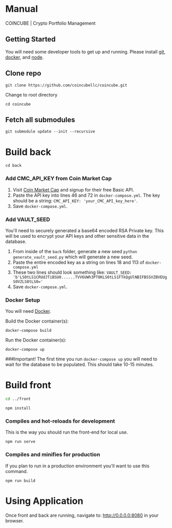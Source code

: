 # Manual
COINCUBE | Crypto Portfolio Management


## Getting Started
You will need some developer tools to get up and running. Please install <a href="https://git-scm.com/book/en/v2/Getting-Started-Installing-Git">git</a>, <a href="https://www.docker.com/products/developer-tools">docker</a>, and <a href="https://nodejs.org/en/download/">node</a>.

## Clone repo
```
git clone https://github.com/coincubellc/coincube.git
```
Change to root directory
```
cd coincube
```

## Fetch all submodules
```
git submodule update --init --recursive
```
# Build back
```
cd back
```

### Add CMC_API_KEY from Coin Market Cap
1. Visit <a href="https://pro.coinmarketcap.com/signup/">Coin Market Cap</a> and signup for their free Basic API. 
2. Paste the API key into lines 46 and 72 in `docker-compose.yml`. The key should be a string: `CMC_API_KEY: 'your_CMC_API_key_here'`.
3. Save `docker-compose.yml`.

### Add VAULT_SEED
<p>You'll need to securely generated a base64 encoded RSA Private key. This will be used to encrypt your API keys and other sensitive data in the database.
</p>

1. From inside of the `back` folder, generate a new seed `python generate_vault_seed.py` which will generate a new seed.
2. Paste the entire encoded key as a string on lines 18 and 113 of `docker-compose.yml`
3. These two lines should look something like: `VAULT_SEED: 'b'LS0tLS1CRUdJTiBSU0......TVV6UWh3PT0KLS0tLS1FTkQgUlNBIFBSSVZBVEUgS0VZLS0tLS0='`
4. Save `docker-compose.yml`.

### Docker Setup
You will need <a href="https://docker.com" target="_blank">Docker</a>.

Build the Docker container(s):
```
docker-compose build
```

Run the Docker container(s):
```
docker-compose up
```

###Important!
The first time you run `docker-compose up` you will need to wait for the database to be populated. This should take 10-15 minutes.


# Build front
```bash
cd ../front
```
```
npm install
```

### Compiles and hot-reloads for development
This is the way you should run the front-end for local use. 
```
npm run serve
```

### Compiles and minifies for production
If you plan to run in a production environment you'll want to use this command.
```
npm run build
```

# Using Application
Once front and back are running, navigate to: http://0.0.0.0:8080 in your browser.
